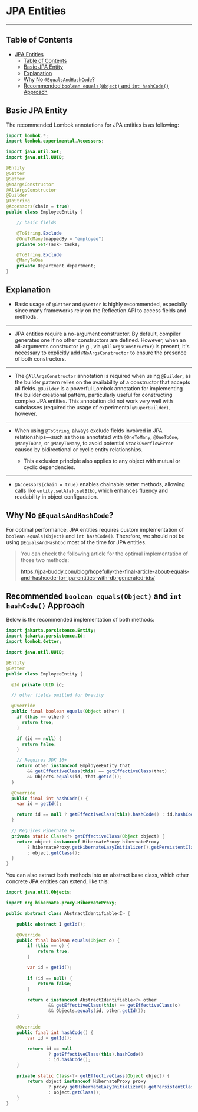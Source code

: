 # JPA Entities

---

## Table of Contents

<!-- TOC -->
* [JPA Entities](#jpa-entities)
  * [Table of Contents](#table-of-contents)
  * [Basic JPA Entity](#basic-jpa-entity)
  * [Explanation](#explanation)
  * [Why No `@EqualsAndHashCode`?](#why-no-equalsandhashcode)
  * [Recommended `boolean equals(Object)` and `int hashCode()` Approach](#recommended-boolean-equalsobject-and-int-hashcode-approach)
<!-- TOC -->

## Basic JPA Entity

The recommended Lombok annotations for JPA entities is as following:

```java
import lombok.*;
import lombok.experimental.Accessors;

import java.util.Set;
import java.util.UUID;

@Entity
@Getter
@Setter
@NoArgsConstructor
@AllArgsConstructor
@Builder
@ToString
@Accessors(chain = true)
public class EmployeeEntity {

    // basic fields

    @ToString.Exclude
    @OneToMany(mappedBy = "employee")
    private Set<Task> tasks;

    @ToString.Exclude
    @ManyToOne
    private Department department;
}
```

## Explanation

* Basic usage of `@Getter` and `@Setter` is highly recommended, especially since many frameworks rely on the Reflection
  API to access fields and methods.

---

* JPA entities require a no-argument constructor. By default, compiler generates one if no other constructors are
  defined. However, when an all-arguments constructor (e.g., via `@AllArgsConstructor`) is present, it's necessary to
  explicitly add `@NoArgsConstructor` to ensure the presence of both constructors.

---

* The `@AllArgsConstructor` annotation is required when using `@Builder`, as the builder pattern relies on the
  availability of a constructor that accepts all fields. `@Builder` is a powerful Lombok annotation for implementing the
  builder creational pattern, particularly useful for constructing complex JPA entities. This annotation did not work 
  very well with subclasses (required the usage of experimental `@SuperBuilder`), however.

---

* When using `@ToString`, always exclude fields involved in JPA relationships—such as those annotated with `@OneToMany`,
  `@OneToOne`, `@ManyToOne`, or `@ManyToMany`, to avoid potential `StackOverflowError` caused by bidirectional or cyclic
  entity relationships.

    * This exclusion principle also applies to any object with mutual or cyclic dependencies.

---

* `@Accessors(chain = true)` enables chainable setter methods, allowing calls like `entity.setA(a).setB(b)`, which
  enhances fluency and readability in object configuration.

## Why No `@EqualsAndHashCode`?

For optimal performance, JPA entities requires custom implementation of `boolean equals(Object)` and `int hashCode()`.
Therefore, we should not be using `@EqualsAndHashCod` most of the time for JPA entities.

> You can check the following article for the optimal implementation of those two methods:
>
> https://jpa-buddy.com/blog/hopefully-the-final-article-about-equals-and-hashcode-for-jpa-entities-with-db-generated-ids/

## Recommended `boolean equals(Object)` and `int hashCode()` Approach

Below is the recommended implementation of both methods:

```java
import jakarta.persistence.Entity;
import jakarta.persistence.Id;
import lombok.Getter;

import java.util.UUID;

@Entity
@Getter
public class EmployeeEntity {

  @Id private UUID id;

  // other fields omitted for brevity

  @Override
  public final boolean equals(Object other) {
    if (this == other) {
      return true;
    }

    if (id == null) {
      return false;
    }

    // Requires JDK 16+
    return other instanceof EmployeeEntity that
        && getEffectiveClass(this) == getEffectiveClass(that)
        && Objects.equals(id, that.getId());
  }

  @Override
  public final int hashCode() {
    var id = getId();

    return id == null ? getEffectiveClass(this).hashCode() : id.hashCode();
  }

  // Requires Hibernate 6+
  private static Class<?> getEffectiveClass(Object object) {
    return object instanceof HibernateProxy hibernateProxy
        ? hibernateProxy.getHibernateLazyInitializer().getPersistentClass()
        : object.getClass();
  }
}

```

You can also extract both methods into an abstract base class, which other concrete JPA entities can extend, like this:

```java
import java.util.Objects;

import org.hibernate.proxy.HibernateProxy;

public abstract class AbstractIdentifiable<I> {

    public abstract I getId();

    @Override
    public final boolean equals(Object o) {
        if (this == o) {
            return true;
        }

        var id = getId();

        if (id == null) {
            return false;
        }

        return o instanceof AbstractIdentifiable<?> other
                && getEffectiveClass(this) == getEffectiveClass(o)
                && Objects.equals(id, other.getId());
    }

    @Override
    public final int hashCode() {
        var id = getId();

        return id == null
                ? getEffectiveClass(this).hashCode()
                : id.hashCode();
    }

    private static Class<?> getEffectiveClass(Object object) {
        return object instanceof HibernateProxy proxy
                ? proxy.getHibernateLazyInitializer().getPersistentClass()
                : object.getClass();
    }
}
```